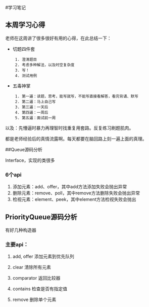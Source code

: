 #学习笔记

## 本周学习心得

老师在这周讲了很多很好有用的心得，在此总结一下：

- 切题四件套

       1. 澄清题目
       2. 考虑多种解法，以及时空复杂度
       3. 写！
       4. 测试用例

- 五毒神掌

       1. 第一遍：读题，思考，能写就写，不能写直接看解答，看完背诵、默写
       2. 第二遍：马上自己写
       3. 第三遍：一天后
       4. 第四遍：一周后
       5. 第五遍：面试前一周

以及：先懵逼时暴力再理智时找重复用套路。反复练习刷题肌肉。

都是老师经验后的真情流露啊。每天都要在脑回路上刻一遍上面的真理。

##Queue源码分析

Interface，实现的类很多

### 6个api

1. 添加元素：add、offer，其中add方法添加失败会抛出异常
2. 删除元素：remove、poll，其中remove方法删除失败会抛出异常
3. 检视元素：element、peek，其中element方法检视失败会抛出



## PriorityQueue源码分析

有好几种构造器

### 主要api：

1. add, offer 添加元素到优先队列

2. clear 清除所有元素

3. comparator 返回比较器

4. contains 检查是否有指定值

5. remove 删除单个元素

   
